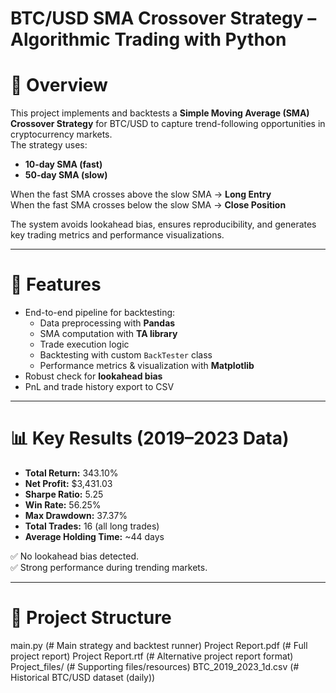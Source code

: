 # BTC/USD SMA Crossover Strategy – Algorithmic Trading with Python

# 📌 Overview
This project implements and backtests a **Simple Moving Average (SMA) Crossover Strategy** for BTC/USD to capture trend-following opportunities in cryptocurrency markets.  
The strategy uses:
- **10-day SMA (fast)**  
- **50-day SMA (slow)**  

When the fast SMA crosses above the slow SMA → **Long Entry**  
When the fast SMA crosses below the slow SMA → **Close Position**  

The system avoids lookahead bias, ensures reproducibility, and generates key trading metrics and performance visualizations.

---

# 🚀 Features
- End-to-end pipeline for backtesting:
  - Data preprocessing with **Pandas**
  - SMA computation with **TA library**
  - Trade execution logic
  - Backtesting with custom `BackTester` class
  - Performance metrics & visualization with **Matplotlib**
- Robust check for **lookahead bias**
- PnL and trade history export to CSV

---

# 📊 Key Results (2019–2023 Data)
- **Total Return:** 343.10%  
- **Net Profit:** $3,431.03  
- **Sharpe Ratio:** 5.25  
- **Win Rate:** 56.25%  
- **Max Drawdown:** 37.37%  
- **Total Trades:** 16 (all long trades)  
- **Average Holding Time:** ~44 days  

✅ No lookahead bias detected.  
✅ Strong performance during trending markets.

---

# 📂 Project Structure

main.py (# Main strategy and backtest runner)
Project Report.pdf (# Full project report)
Project Report.rtf (# Alternative project report format)
Project_files/ (# Supporting files/resources)
BTC_2019_2023_1d.csv (# Historical BTC/USD dataset (daily))
